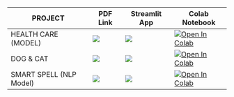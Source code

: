 | PROJECT                 | PDF Link                                                                                                                                     | Streamlit App                                                                                      | Colab Notebook                                                                                                                                                                   |
|-------------------------|----------------------------------------------------------------------------------------------------------------------------------------------|----------------------------------------------------------------------------------------------------|----------------------------------------------------------------------------------------------------------------------------------------------------------------------------------|
| HEALTH CARE (MODEL)        | <a href="PDF_LINK_HERE" target="_parent"><img src="https://img.shields.io/badge/Open in PDF-%23FF0000.svg?style=flat-square&logo=adobe&logoColor=white"/></a> | <a href="STREAMLIT_LINK_HERE" target="_parent"><img src="https://static.streamlit.io/badges/streamlit_badge_black_white.svg"/></a> | <a href="https://colab.research.google.com/drive/1rbcw7pPOVQ-t9Dgs1UufnAgVLK5mFhXu#scrollTo=fkyRCLfdy98w" target="_parent"><img src="https://colab.research.google.com/assets/colab-badge.svg" alt="Open In Colab"/></a> |
| DOG & CAT          | <a href="PDF_LINK_HERE" target="_parent"><img src="https://img.shields.io/badge/Open in PDF-%23FF0000.svg?style=flat-square&logo=adobe&logoColor=white"/></a> | <a href="STREAMLIT_LINK_HERE" target="_parent"><img src="https://static.streamlit.io/badges/streamlit_badge_black_white.svg"/></a> | <a href="https://colab.research.google.com/drive/1tiy1s1ABd_3N1QGq3oG0r3hDt9a6lkuZ#scrollTo=AIvwjNNhh85l" target="_parent"><img src="https://colab.research.google.com/assets/colab-badge.svg" alt="Open In Colab"/></a> |
| SMART SPELL (NLP Model)      | <a href="PDF_LINK_HERE" target="_parent"><img src="https://img.shields.io/badge/Open in PDF-%23FF0000.svg?style=flat-square&logo=adobe&logoColor=white"/></a> | <a href="STREAMLIT_LINK_HERE" target="_parent"><img src="https://static.streamlit.io/badges/streamlit_badge_black_white.svg"/></a> | <a href="https://colab.research.google.com/drive/1D12fwGd7pM9Mne9fQyigpdtTasAjYjQf#scrollTo=_-o-wDljiWYO" target="_parent"><img src="https://colab.research.google.com/assets/colab-badge.svg" alt="Open In Colab"/></a> |

